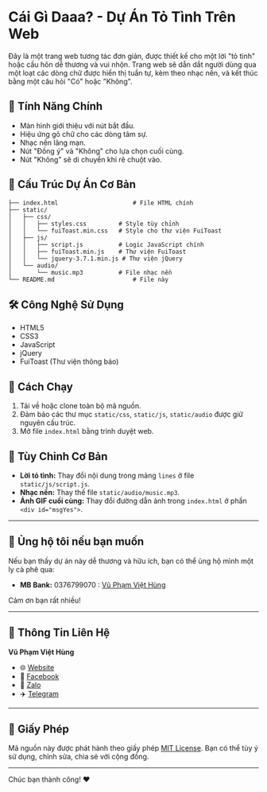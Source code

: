# Cái Gì Daaa? - Dự Án Tỏ Tình Trên Web

Đây là một trang web tương tác đơn giản, được thiết kế cho một lời "tỏ tình" hoặc cầu hôn dễ thương và vui nhộn. Trang web sẽ dẫn dắt người dùng qua một loạt các dòng chữ được hiển thị tuần tự, kèm theo nhạc nền, và kết thúc bằng một câu hỏi "Có" hoặc "Không".

## 💖 Tính Năng Chính

* Màn hình giới thiệu với nút bắt đầu.
* Hiệu ứng gõ chữ cho các dòng tâm sự.
* Nhạc nền lãng mạn.
* Nút "Đồng ý" và "Không" cho lựa chọn cuối cùng.
* Nút "Không" sẽ di chuyển khi rê chuột vào.

## 📂 Cấu Trúc Dự Án Cơ Bản
```
├── index.html                     # File HTML chính
├── static/
│   ├── css/
│   │   ├── styles.css         # Style tùy chỉnh
│   │   └── fuiToast.min.css   # Style cho thư viện FuiToast
│   ├── js/
│   │   ├── script.js          # Logic JavaScript chính
│   │   ├── fuiToast.min.js    # Thư viện FuiToast
│   │   └── jquery-3.7.1.min.js # Thư viện jQuery
│   └── audio/
│       └── music.mp3          # File nhạc nền
└── README.md                      # File này
```
## 🛠️ Công Nghệ Sử Dụng

* HTML5
* CSS3
* JavaScript
* jQuery
* FuiToast (Thư viện thông báo)

## 🚀 Cách Chạy

1.  Tải về hoặc clone toàn bộ mã nguồn.
2.  Đảm bảo các thư mục `static/css`, `static/js`, `static/audio` được giữ nguyên cấu trúc.
3.  Mở file `index.html` bằng trình duyệt web.

## 🔧 Tùy Chỉnh Cơ Bản

* **Lời tỏ tình:** Thay đổi nội dung trong mảng `lines` ở file `static/js/script.js`.
* **Nhạc nền:** Thay thế file `static/audio/music.mp3`.
* **Ảnh GIF cuối cùng:** Thay đổi đường dẫn ảnh trong `index.html` ở phần `<div id="msgYes">`.

---

## 💌 Ủng hộ tôi nếu bạn muốn

Nếu bạn thấy dự án này dễ thương và hữu ích, bạn có thể ủng hộ mình một ly cà phê qua:

* **MB Bank:** 0376799070 : [Vũ Phạm Việt Hùng](https://img.vietqr.io/image/MB-0376799070-print.png)

Cảm ơn bạn rất nhiều!

---

## 🧠 Thông Tin Liên Hệ

**Vũ Phạm Việt Hùng**
* 🌐 [Website](https://smmvips.com)
* 📘 [Facebook](https://www.facebook.com/vu.hung.205054)
* 📱 [Zalo](https://zalo.me/+84989536711)
* ✈️ [Telegram](https://t.me/smmkuns)

---

## 📜 Giấy Phép

Mã nguồn này được phát hành theo giấy phép [MIT License](https://opensource.org/licenses/MIT). Bạn có thể tùy ý sử dụng, chỉnh sửa, chia sẻ với cộng đồng.

---
Chúc bạn thành công! ❤️